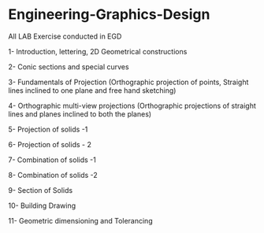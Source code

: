 # Engineering-Graphics-Design
All LAB Exercise conducted in EGD

1- Introduction, lettering, 2D Geometrical constructions

2- Conic sections and special curves

3- Fundamentals of Projection (Orthographic projection of points, Straight lines inclined to one plane and free hand sketching)

4- Orthographic multi-view projections (Orthographic projections of straight lines and planes inclined to both the planes)

5- Projection of solids -1

6- Projection of solids - 2

7- Combination of solids -1

8- Combination of solids -2

9- Section of Solids

10- Building Drawing

11- Geometric dimensioning and Tolerancing
